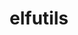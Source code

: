 ---
title: "elfutils"
layout: cache
categories: [package, develop-2023-12-10]
meta: {"versions": ["0.181", "0.190"], "compilers": ["gcc@=11.1.0", "gcc@=11.2.0", "gcc@=11.3.0", "gcc@=11.4.0", "gcc@=7.3.1", "gcc@=7.5.0", "gcc@=9.4.0", "oneapi@=2023.2.0"], "oss": ["amzn2", "rhel8", "ubuntu18.04", "ubuntu20.04", "ubuntu22.04"], "platforms": ["linux"], "targets": ["aarch64", "neoverse_n1", "neoverse_v1", "ppc64le", "x86_64_v3", "zen4"], "stacks": ["data-vis-sdk", "e4s", "e4s-cray-rhel", "e4s-neoverse_v1", "e4s-oneapi", "e4s-power", "e4s-rocm-external", "ml-linux-x86_64-cpu", "ml-linux-x86_64-cuda", "ml-linux-x86_64-rocm", "radiuss", "radiuss-aws", "radiuss-aws-aarch64", "root", "tutorial"], "num_specs": 12, "num_specs_by_stack": {"root": 12, "radiuss-aws-aarch64": 2, "radiuss-aws": 1, "e4s-cray-rhel": 1, "radiuss": 1, "e4s-neoverse_v1": 1, "data-vis-sdk": 1, "e4s-power": 1, "e4s-rocm-external": 1, "e4s": 1, "ml-linux-x86_64-cuda": 1, "ml-linux-x86_64-cpu": 1, "ml-linux-x86_64-rocm": 1, "e4s-oneapi": 1, "tutorial": 1}}
spec_details: [{"hash": "valqwhtsd5meehqrkzixssixh7x245db", "compiler": "gcc@=7.3.1", "versions": ["0.190"], "os": "amzn2", "platform": "linux", "target": "aarch64", "variants": ["build_system=autotools", "~debuginfod", "+exeprefix", "+nls"], "stacks": ["root", "radiuss-aws-aarch64"], "size": "-", "tarball": "https://binaries.spack.io/develop-2023-12-10/build_cache/linux-amzn2-aarch64/gcc-7.3.1/elfutils-0.190/linux-amzn2-aarch64-gcc-7.3.1-elfutils-0.190-valqwhtsd5meehqrkzixssixh7x245db.spack"}, {"hash": "zwprmvyzbjflcbwgbega4eapxsvgbarc", "compiler": "gcc@=7.3.1", "versions": ["0.190"], "os": "amzn2", "platform": "linux", "target": "neoverse_n1", "variants": ["build_system=autotools", "~debuginfod", "+exeprefix", "+nls"], "stacks": ["root", "radiuss-aws-aarch64"], "size": "-", "tarball": "https://binaries.spack.io/develop-2023-12-10/build_cache/linux-amzn2-neoverse_n1/gcc-7.3.1/elfutils-0.190/linux-amzn2-neoverse_n1-gcc-7.3.1-elfutils-0.190-zwprmvyzbjflcbwgbega4eapxsvgbarc.spack"}, {"hash": "onmp6v2clfgg7k25qhieqrjpxlo7jpyy", "compiler": "gcc@=7.3.1", "versions": ["0.190"], "os": "amzn2", "platform": "linux", "target": "x86_64_v3", "variants": ["build_system=autotools", "~debuginfod", "+exeprefix", "+nls"], "stacks": ["radiuss-aws", "root"], "size": "-", "tarball": "https://binaries.spack.io/develop-2023-12-10/build_cache/linux-amzn2-x86_64_v3/gcc-7.3.1/elfutils-0.190/linux-amzn2-x86_64_v3-gcc-7.3.1-elfutils-0.190-onmp6v2clfgg7k25qhieqrjpxlo7jpyy.spack"}, {"hash": "sqbi7ke6635g33iwceq4hipcxcg6ybmy", "compiler": "gcc@=11.2.0", "versions": ["0.181"], "os": "rhel8", "platform": "linux", "target": "zen4", "variants": ["build_system=autotools", "~debuginfod", "+exeprefix", "~nls"], "stacks": ["e4s-cray-rhel", "root"], "size": "-", "tarball": "https://binaries.spack.io/develop-2023-12-10/build_cache/linux-rhel8-zen4/gcc-11.2.0/elfutils-0.181/linux-rhel8-zen4-gcc-11.2.0-elfutils-0.181-sqbi7ke6635g33iwceq4hipcxcg6ybmy.spack"}, {"hash": "m4sl5xu5n7a2zbytuvodxp2oucqlr5in", "compiler": "gcc@=7.5.0", "versions": ["0.190"], "os": "ubuntu18.04", "platform": "linux", "target": "x86_64_v3", "variants": ["build_system=autotools", "~debuginfod", "+exeprefix", "+nls"], "stacks": ["radiuss", "root"], "size": "-", "tarball": "https://binaries.spack.io/develop-2023-12-10/build_cache/linux-ubuntu18.04-x86_64_v3/gcc-7.5.0/elfutils-0.190/linux-ubuntu18.04-x86_64_v3-gcc-7.5.0-elfutils-0.190-m4sl5xu5n7a2zbytuvodxp2oucqlr5in.spack"}, {"hash": "fbkvnujyon65ysfcuufopaq6lwbqjqkg", "compiler": "gcc@=11.4.0", "versions": ["0.190"], "os": "ubuntu20.04", "platform": "linux", "target": "neoverse_v1", "variants": ["build_system=autotools", "~debuginfod", "+exeprefix", "~nls"], "stacks": ["root", "e4s-neoverse_v1"], "size": "-", "tarball": "https://binaries.spack.io/develop-2023-12-10/build_cache/linux-ubuntu20.04-neoverse_v1/gcc-11.4.0/elfutils-0.190/linux-ubuntu20.04-neoverse_v1-gcc-11.4.0-elfutils-0.190-fbkvnujyon65ysfcuufopaq6lwbqjqkg.spack"}, {"hash": "aeo5v4icnenmx5vzok52bec7c6lzwxc7", "compiler": "gcc@=11.1.0", "versions": ["0.190"], "os": "ubuntu20.04", "platform": "linux", "target": "x86_64_v3", "variants": ["build_system=autotools", "~debuginfod", "+exeprefix", "+nls"], "stacks": ["root", "data-vis-sdk"], "size": "-", "tarball": "https://binaries.spack.io/develop-2023-12-10/build_cache/linux-ubuntu20.04-x86_64_v3/gcc-11.1.0/elfutils-0.190/linux-ubuntu20.04-x86_64_v3-gcc-11.1.0-elfutils-0.190-aeo5v4icnenmx5vzok52bec7c6lzwxc7.spack"}, {"hash": "rybow7xjc2lezmtf43gqixxfnnhikzry", "compiler": "gcc@=9.4.0", "versions": ["0.190"], "os": "ubuntu20.04", "platform": "linux", "target": "ppc64le", "variants": ["build_system=autotools", "~debuginfod", "+exeprefix", "~nls"], "stacks": ["e4s-power", "root"], "size": "-", "tarball": "https://binaries.spack.io/develop-2023-12-10/build_cache/linux-ubuntu20.04-ppc64le/gcc-9.4.0/elfutils-0.190/linux-ubuntu20.04-ppc64le-gcc-9.4.0-elfutils-0.190-rybow7xjc2lezmtf43gqixxfnnhikzry.spack"}, {"hash": "twr6s7ujhu64sssctdkggg5musuoxh5q", "compiler": "gcc@=11.4.0", "versions": ["0.190"], "os": "ubuntu20.04", "platform": "linux", "target": "x86_64_v3", "variants": ["build_system=autotools", "~debuginfod", "+exeprefix", "~nls"], "stacks": ["e4s-rocm-external", "root", "e4s"], "size": "-", "tarball": "https://binaries.spack.io/develop-2023-12-10/build_cache/linux-ubuntu20.04-x86_64_v3/gcc-11.4.0/elfutils-0.190/linux-ubuntu20.04-x86_64_v3-gcc-11.4.0-elfutils-0.190-twr6s7ujhu64sssctdkggg5musuoxh5q.spack"}, {"hash": "zyt43xnjpfvrsom5ypmq7eiho26ddkuo", "compiler": "gcc@=11.3.0", "versions": ["0.190"], "os": "ubuntu22.04", "platform": "linux", "target": "x86_64_v3", "variants": ["build_system=autotools", "~debuginfod", "+exeprefix", "+nls"], "stacks": ["ml-linux-x86_64-cuda", "root", "ml-linux-x86_64-cpu", "ml-linux-x86_64-rocm"], "size": "-", "tarball": "https://binaries.spack.io/develop-2023-12-10/build_cache/linux-ubuntu22.04-x86_64_v3/gcc-11.3.0/elfutils-0.190/linux-ubuntu22.04-x86_64_v3-gcc-11.3.0-elfutils-0.190-zyt43xnjpfvrsom5ypmq7eiho26ddkuo.spack"}, {"hash": "puavad5vvi5cezo5bkxk2tcvvywqpidf", "compiler": "oneapi@=2023.2.0", "versions": ["0.190"], "os": "ubuntu20.04", "platform": "linux", "target": "x86_64_v3", "variants": ["build_system=autotools", "~debuginfod", "+exeprefix", "~nls"], "stacks": ["e4s-oneapi", "root"], "size": "-", "tarball": "https://binaries.spack.io/develop-2023-12-10/build_cache/linux-ubuntu20.04-x86_64_v3/oneapi-2023.2.0/elfutils-0.190/linux-ubuntu20.04-x86_64_v3-oneapi-2023.2.0-elfutils-0.190-puavad5vvi5cezo5bkxk2tcvvywqpidf.spack"}, {"hash": "h47gm2yba2c4w6bhufklpedscqisijao", "compiler": "gcc@=11.4.0", "versions": ["0.190"], "os": "ubuntu22.04", "platform": "linux", "target": "x86_64_v3", "variants": ["build_system=autotools", "~debuginfod", "+exeprefix", "+nls"], "stacks": ["root", "tutorial"], "size": "-", "tarball": "https://binaries.spack.io/develop-2023-12-10/build_cache/linux-ubuntu22.04-x86_64_v3/gcc-11.4.0/elfutils-0.190/linux-ubuntu22.04-x86_64_v3-gcc-11.4.0-elfutils-0.190-h47gm2yba2c4w6bhufklpedscqisijao.spack"}]
---